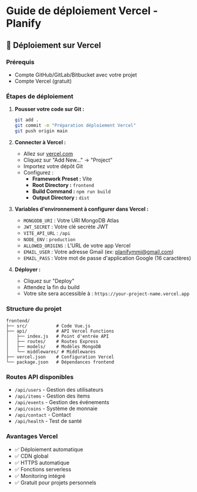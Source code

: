 # Guide de déploiement Vercel - Planify

## 🚀 Déploiement sur Vercel

### Prérequis
- Compte GitHub/GitLab/Bitbucket avec votre projet
- Compte Vercel (gratuit)

### Étapes de déploiement

1. **Pousser votre code sur Git :**
   ```bash
   git add .
   git commit -m "Préparation déploiement Vercel"
   git push origin main
   ```

2. **Connecter à Vercel :**
   - Allez sur [vercel.com](https://vercel.com)
   - Cliquez sur "Add New..." → "Project"
   - Importez votre dépôt Git
   - Configurez :
     - **Framework Preset :** Vite
     - **Root Directory :** `frontend`
     - **Build Command :** `npm run build`
     - **Output Directory :** `dist`

3. **Variables d'environnement à configurer dans Vercel :**
   - `MONGODB_URI` : Votre URI MongoDB Atlas
   - `JWT_SECRET` : Votre clé secrète JWT
   - `VITE_API_URL` : `/api`
   - `NODE_ENV` : `production`
   - `ALLOWED_ORIGINS` : L'URL de votre app Vercel
   - `EMAIL_USER` : Votre adresse Gmail (ex: planifymmi@gmail.com)
   - `EMAIL_PASS` : Votre mot de passe d'application Google (16 caractères)

4. **Déployer :**
   - Cliquez sur "Deploy"
   - Attendez la fin du build
   - Votre site sera accessible à : `https://your-project-name.vercel.app`

### Structure du projet
```
frontend/
├── src/           # Code Vue.js
├── api/           # API Vercel Functions
│   ├── index.js   # Point d'entrée API
│   ├── routes/    # Routes Express
│   ├── models/    # Modèles MongoDB
│   └── middlewares/ # Middlewares
├── vercel.json    # Configuration Vercel
└── package.json   # Dépendances frontend
```

### Routes API disponibles
- `/api/users` - Gestion des utilisateurs
- `/api/items` - Gestion des items
- `/api/events` - Gestion des événements
- `/api/coins` - Système de monnaie
- `/api/contact` - Contact
- `/api/health` - Test de santé

### Avantages Vercel
- ✅ Déploiement automatique
- ✅ CDN global
- ✅ HTTPS automatique
- ✅ Fonctions serverless
- ✅ Monitoring intégré
- ✅ Gratuit pour projets personnels
